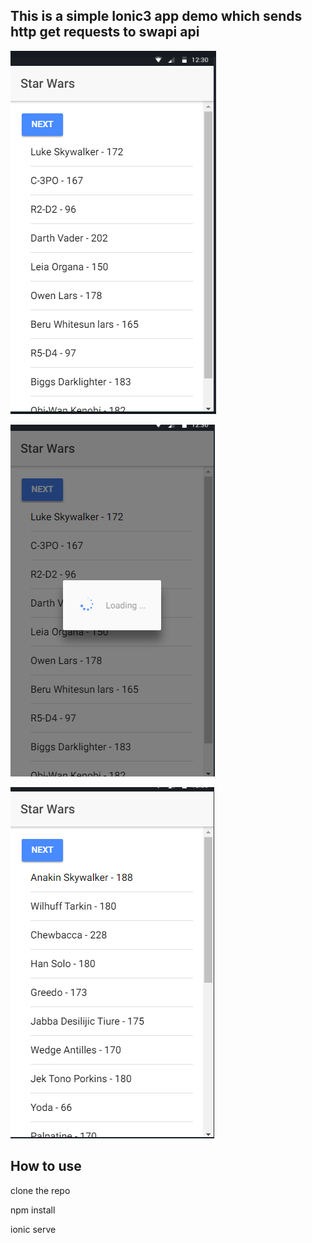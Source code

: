## This is a simple Ionic3 app demo which sends http get requests to swapi api


![screenshot](src/assets/star1.png)





![screen2](src/assets/stars2.png)

![screen3](src/assets/stars3.png)



## How to use

<p>clone the repo</p>
<p>npm install </p>
<p>ionic serve</p>
